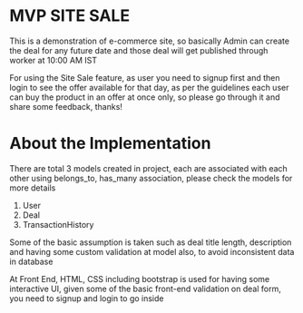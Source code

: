 # MVP SITE SALE

This is a demonstration of e-commerce site, so basically Admin can create the deal for any future date and those deal will get published through worker at 10:00 AM IST

For using the Site Sale feature, as user you need to signup first and then login to see the offer available for that day, as per the guidelines each user can buy the product in an offer at once only, so please go through it and share some feedback, thanks!


# About the Implementation

There are total 3 models created in project, each are associated with each other using belongs_to, has_many association, please check the models for more details
1. User
2. Deal
3. TransactionHistory

Some of the basic assumption is taken such as deal title length, description and having some custom validation at model also, to avoid inconsistent data in database


At Front End, HTML, CSS including bootstrap is used for having some interactive UI, given some of the basic front-end validation on deal form, you need to signup and login to go inside
